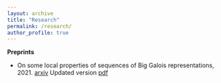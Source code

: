 ```yaml
---
layout: archive
title: "Research"
permalink: /research/
author_profile: true
---
```


**Preprints** 

* On some local properties of sequences of Big Galois representations, 2021. [arxiv](https://arxiv.org/abs/2112.13051) Updated version [pdf](files/JNT_Revised.pdf)  

